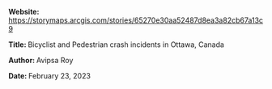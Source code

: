 <b> Website: </b> https://storymaps.arcgis.com/stories/65270e30aa52487d8ea3a82cb67a13c9

<b> Title: </b> Bicyclist and Pedestrian crash incidents in Ottawa, Canada

<b> Author: </b> Avipsa Roy

<b> Date: </b> February 23, 2023
